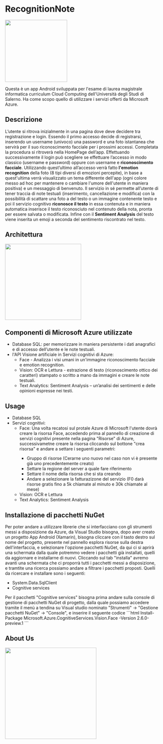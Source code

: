 # RecognitionNote

<img align="center" height="204" src="https://github.com/mario-santoro/FaceUnlockVocalNote/blob/master/immagini/icona cloud.png" >

Questa è un app Android sviluppata per l'esame di laurea magistrale informatica curriculum Cloud Computing dell'Università degli Studi di Salerno.
Ha come scopo quello di utilizzare i servizi offerti da Microsoft Azure. 

## Descrizione
L’utente si ritrova inizialmente in una pagina dove deve decidere tra registrazione e login. Essendo il primo accesso decide di registrarsi, inserendo un username (univoco) una password e una foto istantanea che servirà per il suo riconoscimento facciale per i prossimi accessi. Completata la procedura si ritroverà nella HomePage dell’app.
Effettuando successivamente il login può scegliere se effettuare l’accesso in modo classico (username e password) oppure con username e <b>riconoscimento facciale</b>. Utilizzando quest’ultimo all’accesso verrà fatto <b>l'emotion recognition</b> della foto (8 tipi diversi di emozioni percepite), in base a quest'ultima verrà visualizzato un tema differente dell'app (ogni colore messo ad hoc per mantenere o cambiare l'umore dell'utente in maniera positiva) e un messaggio di benvenuto. 
Il servizio in sé permette all’utente di tener traccia di note testuali (inserimento, cancellazione e modifica) con la possibilità di scattare una foto a del testo o un immagine contenente testo e poi il servizio cognitivo <b>riconosce il testo</b> in essa contenuta e in maniera automatica inserisce il testo riconosciuto nel contenuto della nota, pronta per essere salvata o modificata. Infine con il <b>Sentiment Analysis</b> del testo viene inserita un emoji a seconda del sentimento riscontrato nel testo.

## Architettura
<img align="center" height="250" src="https://github.com/mario-santoro/RecognitionNote/blob/master/immagini/architettura.jpg?raw=true" >

## Componenti di Microsoft Azure utilizzate 
 <ul>
	<li>Database SQL: per memorizzare in maniera persistente i dati anagrafici e di accesso dell’utente e le note testuali.</li>
	<li>l'API Visione artificiale in Servizi cognitivi di Azure: 
	<ul>
		<li>Face - Analizza i visi umani in un'immagine riconoscimento facciale e emotion recognition.</li>
		<li>Vision: OCR e Lettura - estrazione di testo (riconoscimento ottico dei caratteri) stampato o scritto a mano da immagini e creare le note testuali.</li> 
		<li>Text Analytics: Sentiment Analysis – un’analisi dei sentimenti e delle opinioni espresse nei testi.</li>
	</ul>
</ul>

## Usage
<ul>
	<li>Database SQL</li>
	<li>Servizi cognitivi: 
	<ul>
		<li>Face: Una volta recatosi sul protale Azure di Microsoft l'utente dovrà creare la risorsa Face, accedendo prima al pannello di creazione di servizi cognitivi presente nella pagina "Risorse" di Azure, successivametne creare la risorsa cliccando sul bottone "crea risorsa" e andare a settare i seguenti parametri: </li>
		<ul>
			<li>Gruppo di risorse (Cerarne uno nuovo nel caso non vi è presente già uno precedentemente creato)</li>
			<li>Settare la regione del server a quale fare riferimento</li>
			<li>Settare il nome della risorsa che si sta creando</li>
			<li>Andare a selezionare la fatturazizone del servizio (F0 darà risorse gratis fino a 5k chiamate al minuto e 30k chiamate al mese)</li>
		</ul>
		<li>Vision: OCR e Lettura</li> 
		<li>Text Analytics: Sentiment Analysis</li>
	</ul>
</ul>

## Installazione di pacchetti NuGet
Per poter andare a utilizzare librerie che si interfacciano con gli strumenti messi a disposizione da Azure, da Visual Studio bisogna, dopo aver creato un progetto App Android (Xamarin), bisogna cliccare con il tasto destro sul nome del progetto, presente nel pannello esplora risorse sulla destra dell'interfaccia, e selezionare l'opzione pacchetti NuGet, da qui ci si aprirà una schermata dalla quale potremmo vedere i pacchetti già installati, quelli da aggiornare e installarne di nuovi. Cliccando sul tab "installa" avremo avanti una schermata che ci proporrà tutti i pacchetti messi a disposizione, e tramtite una ricerca possiamo andare a filtrare i pacchetti proposti. Quelli da ricercare e installare sono i seguenti: 
<ul>
	<li>System.Data.SqlClient</li>
	<li>Cognitive services</li>
</ul>
Per il pacchetti "Cognitive services" bisogna prima andare sulla console di gestione di pacchetti NuGet di progetto, dalla quale possiamo accedere tramite il menù a tendina su Visual studio nominato "Strumenti" -> "Gestione pacchetti NuGet" -> "Console", e inserire il seguente codice 
```html
	Install-Package Microsoft.Azure.CognitiveServices.Vision.Face -Version 2.6.0-preview.1
```

## About Us
<img align="center" height="300" src="https://github.com/mario-santoro/FaceUnlockVocalNote/blob/master/immagini/aboutUs.png" >
